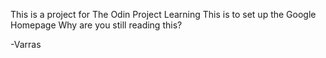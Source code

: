 This is a project for The Odin Project Learning
This is to set up the Google Homepage
Why are you still reading this?

-Varras